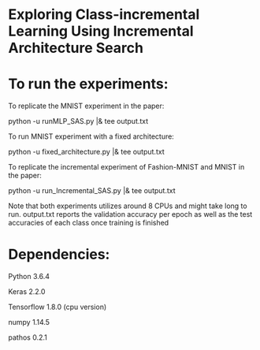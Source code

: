# Exploring Class-incremental Learning Using Incremental Architecture Search

# To run the experiments:
To replicate the MNIST experiment in the paper:

  python -u runMLP_SAS.py |& tee output.txt

To run MNIST experiment with a fixed architecture:

  python -u fixed_architecture.py |& tee output.txt

To replicate the incremental experiment of Fashion-MNIST and MNIST in the paper:

  python -u run_Incremental_SAS.py |& tee output.txt

Note that both experiments utilizes around 8 CPUs and might take long to run.
output.txt reports the validation accuracy per epoch as well as the test accuracies of each class once training is finished

# Dependencies:
Python 3.6.4

Keras 2.2.0

Tensorflow 1.8.0 (cpu version)

numpy 1.14.5

pathos 0.2.1


